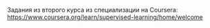 Задания из второго курса из специализации на Coursera: https://www.coursera.org/learn/supervised-learning/home/welcome
